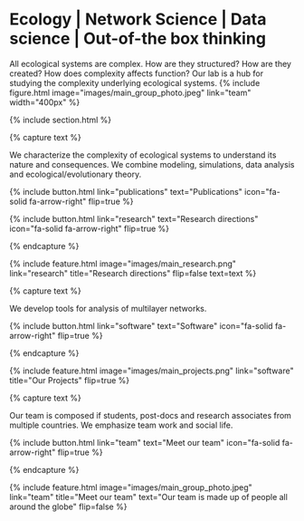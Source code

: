 ---
---

# Ecology | Network Science | Data science | Out-of-the box thinking

All ecological systems are complex. How are they structured? How are they created? How does complexity affects function? Our lab is a hub for studying the complexity underlying ecological systems. 
{%
  include figure.html
  image="images/main_group_photo.jpeg"
  link="team"
  width="400px"
%}

{% include section.html %}

{% capture text %}

We characterize the complexity of ecological systems to understand its nature and consequences. We combine modeling, simulations, data analysis and ecological/evolutionary theory. 

{%  include button.html
  link="publications"
  text="Publications"
  icon="fa-solid fa-arrow-right"
  flip=true
%}

{%  include button.html
  link="research"
  text="Research directions"
  icon="fa-solid fa-arrow-right"
  flip=true
%}

{% endcapture %}

{%
  include feature.html
  image="images/main_research.png"
  link="research"
  title="Research directions"
  flip=false
  text=text
%}


{% capture text %}

We develop tools for analysis of multilayer networks.

{%
  include button.html
  link="software"
  text="Software"
  icon="fa-solid fa-arrow-right"
  flip=true
%}

{% endcapture %}

{%
  include feature.html
  image="images/main_projects.png"
  link="software"
  title="Our Projects"
  flip=true
%}


{% capture text %}

Our team is composed if students, post-docs and research associates from multiple countries. We emphasize team work and social life.

{%
  include button.html
  link="team"
  text="Meet our team"
  icon="fa-solid fa-arrow-right"
  flip=true
%}

{% endcapture %}

{%
  include feature.html
  image="images/main_group_photo.jpeg"
  link="team"
  title="Meet our team"
  text="Our team is made up of people all around the globe"
  flip=false
%}
